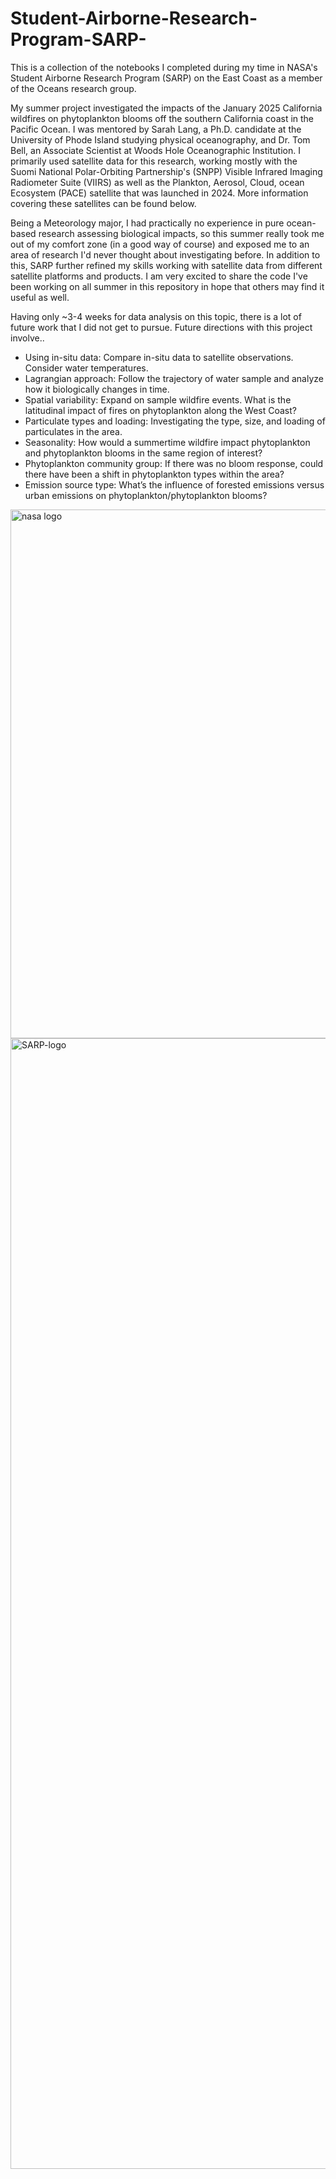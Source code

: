 # Student-Airborne-Research-Program-SARP-
This is a collection of the notebooks I completed during my time in NASA's Student Airborne Research Program (SARP) on the East Coast as a member of the Oceans research group. 

My summer project investigated the impacts of the January 2025 California wildfires on phytoplankton blooms off the southern California coast in the Pacific Ocean. I was mentored by Sarah Lang, a Ph.D. candidate at the University of Phode Island studying physical oceanography, and Dr. Tom Bell, an Associate Scientist at Woods Hole Oceanographic Institution. I primarily used satellite data for this research, working mostly with the Suomi National Polar-Orbiting Partnership's (SNPP) Visible Infrared Imaging Radiometer Suite (VIIRS) as well as the Plankton, Aerosol, Cloud, ocean Ecosystem (PACE) satellite that was launched in 2024. More information covering these satellites can be found below.

Being a Meteorology major, I had practically no experience in pure ocean-based research assessing biological impacts, so this summer really took me out of my comfort zone (in a good way of course) and exposed me to an area of research I'd never thought about investigating before. In addition to this, SARP further refined my skills working with satellite data from different satellite platforms and products. I am very excited to share the code I've been working on all summer in this repository in hope that others may find it useful as well. 

Having only ~3-4 weeks for data analysis on this topic, there is a lot of future work that I did not get to pursue. Future directions with this project involve..
- Using in-situ data: Compare in-situ data to satellite observations. Consider water temperatures.
- Lagrangian approach: Follow the trajectory of water sample and analyze how it biologically changes in time. 
- Spatial variability: Expand on sample wildfire events. What is the latitudinal impact of fires on phytoplankton along the West Coast?
- Particulate types and loading: Investigating the type, size, and loading of particulates in the area.
- Seasonality: How would a summertime wildfire impact phytoplankton and phytoplankton blooms in the same region of interest?
- Phytoplankton community group: If there was no bloom response, could there have been a shift in phytoplankton types within the area?
- Emission source type: What’s the influence of forested emissions versus urban emissions on phytoplankton/phytoplankton blooms?
<img width="800" height="846" alt="nasa logo" src="https://github.com/user-attachments/assets/71192d75-063e-445f-8c68-f5a22bcb0adc" />
<img width="1800" height="1809" alt="SARP-logo" src="https://github.com/user-attachments/assets/56fd6944-1306-4eac-a35e-1922138500ea" />
